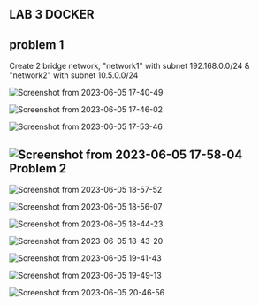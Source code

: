 LAB 3 DOCKER
-------------------
problem 1
--------
Create 2 bridge network, "network1" with subnet 192.168.0.0/24 & "network2" with subnet 10.5.0.0/24

![Screenshot from 2023-06-05 17-40-49](https://github.com/Moaied-elshereif/sprints/assets/62815862/abbb2011-06f8-4520-aa4a-78171d054f0f)

![Screenshot from 2023-06-05 17-46-02](https://github.com/Moaied-elshereif/sprints/assets/62815862/438350f3-12a2-4e38-a7c0-60b69c8ea512)

![Screenshot from 2023-06-05 17-53-46](https://github.com/Moaied-elshereif/sprints/assets/62815862/eee49291-829f-47f8-842b-227596ac38ba)

![Screenshot from 2023-06-05 17-58-04](https://github.com/Moaied-elshereif/sprints/assets/62815862/5373227c-594f-4aca-8caa-2e704ecf0e04)
Problem 2
----------


![Screenshot from 2023-06-05 18-57-52](https://github.com/Moaied-elshereif/sprints/assets/62815862/29c661ad-9ecf-42a8-9228-d01edbadd93d)

![Screenshot from 2023-06-05 18-56-07](https://github.com/Moaied-elshereif/sprints/assets/62815862/7b4c79b5-8bef-405c-89b9-5189dee19323)

![Screenshot from 2023-06-05 18-44-23](https://github.com/Moaied-elshereif/sprints/assets/62815862/8bbb646e-3528-42b4-9c13-ba4f5af20929)

![Screenshot from 2023-06-05 18-43-20](https://github.com/Moaied-elshereif/sprints/assets/62815862/17a11351-ed46-4104-85ad-cd11a7a6bc3e)

![Screenshot from 2023-06-05 19-41-43](https://github.com/Moaied-elshereif/sprints/assets/62815862/c34462e9-e5cc-4290-9b48-d272e0b8cb2b)

![Screenshot from 2023-06-05 19-49-13](https://github.com/Moaied-elshereif/sprints/assets/62815862/9bca1048-3d34-470e-9e89-179b5e6b9f10)


![Screenshot from 2023-06-05 20-46-56](https://github.com/Moaied-elshereif/sprints/assets/62815862/f26e8ab6-4177-43f0-81f8-d5a5f9ff35f4)
